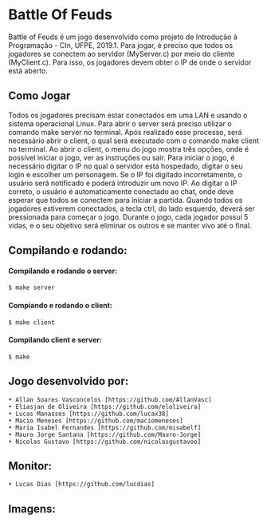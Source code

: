 # Battle Of Feuds

Battle of Feuds é um jogo desenvolvido como projeto de Introdução à Programação - CIn, UFPE, 2019.1. 
Para jogar, é preciso que todos os jogadores se conectem ao servidor (MyServer.c) por meio do cliente (MyClient.c). Para isso, os jogadores devem obter o IP de onde o servidor está aberto.

## Como Jogar

Todos os jogadores precisam estar conectados em uma LAN e usando o sistema operacional Linux. Para abrir o server será preciso utilizar o comando make server no terminal. Após realizado esse processo, será necessário abrir o client, o qual será executado com o comando make client no terminal. Ao abrir o client, o menu do jogo mostra três opções, onde é possível iniciar o jogo, ver as instruções ou sair. Para iniciar o jogo, é necessário digitar o IP no qual o servidor está hospedado, digitar o seu login e escolher um personagem. Se o IP foi digitado incorretamente, o usuário será notificado e poderá introduzir um novo IP. Ao digitar o IP correto, o usuário é automaticamente conectado ao chat, onde deve esperar que todos se conectem para iniciar a partida. Quando todos os jogadores estiverem conectados, a tecla ctrl, do lado esquerdo, deverá ser pressionada para começar o jogo. Durante o jogo, cada jogador possui 5 vidas, e o seu objetivo será eliminar os outros e se manter vivo até o final.

## Compilando e rodando:

#### Compilando e rodando o server:
	$ make server
#### Compiando e rodando o client:
	$ make client
#### Compilando client e server:
	$ make
	
## Jogo desenvolvido por:

    • Allan Soares Vasconcelos [https://github.com/AllanVasc]
    • Eliasjan de Oliveira [https://github.com/eloliveira]
    • Lucas Manasses [https://github.com/lucax38]
    • Macio Meneses [https://github.com/maciomeneses]
    • Maria Isabel Fernandes [https://github.com/misabelf]
    • Mauro Jorge Santana [https://github.com/Mauro-Jorge]
    • Nicolas Gustavo [https://github.com/nicolasgustavoo]
    
## Monitor:

    • Lucas Dias [https://github.com/lucdias]
    
## Imagens:
 

